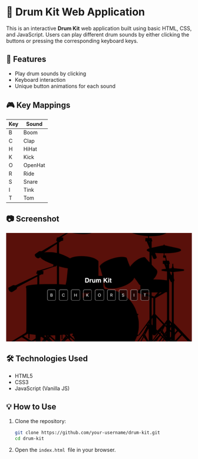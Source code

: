 # 🥁 Drum Kit Web Application

This is an interactive **Drum Kit** web application built using basic HTML, CSS, and JavaScript. Users can play different drum sounds by either clicking the buttons or pressing the corresponding keyboard keys.

## 🚀 Features

- Play drum sounds by clicking
- Keyboard interaction
- Unique button animations for each sound

## 🎮 Key Mappings

| Key | Sound   |
| --- | ------- |
| B   | Boom    |
| C   | Clap    |
| H   | HiHat   |
| K   | Kick    |
| O   | OpenHat |
| R   | Ride    |
| S   | Snare   |
| I   | Tink    |
| T   | Tom     |

## 📷 Screenshot

![Drum Kit UI](src/scrn.png)

## 🛠️ Technologies Used

- HTML5
- CSS3
- JavaScript (Vanilla JS)

## 💡 How to Use

1. Clone the repository:
   ```bash
   git clone https://github.com/your-username/drum-kit.git
   cd drum-kit
   ```
2. Open the `index.html `file in your browser.
